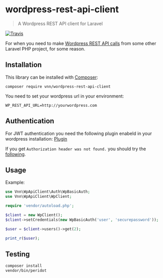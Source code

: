 # wordpress-rest-api-client

> A Wordpress REST API client for Laravel

[![Travis](https://img.shields.io/travis/mauthi/wordpress-rest-api-client.svg?maxAge=2592000?style=flat-square)](https://travis-ci.org/mauthi/wordpress-rest-api-client)

For when you need to make [Wordpress REST API calls](http://v2.wp-api.org/) from
some other Laravel PHP project, for some reason.

## Installation

This library can be installed with [Composer](https://getcomposer.org):

```text
composer require vnn/wordpress-rest-api-client
```

You need to set your wordpress url in your environment:

```text
WP_REST_API_URL=http://yourwordpress.com
```

## Authentication

For JWT authentication you need the following plugin enabeld in your wordpress installation: [Plugin](https://github.com/WP-API/jwt-auth)

If you get `Authorization header was not found.` you should try the [following](https://developer.wordpress.org/rest-api/frequently-asked-questions/#why-is-authentication-not-working).


## Usage

Example:

```php
use Vnn\WpApiClient\Auth\WpBasicAuth;
use Vnn\WpApiClient\WpClient;

require 'vendor/autoload.php';

$client = new WpClient();
$client->setCredentials(new WpBasicAuth('user', 'securepassword'));

$user = $client->users()->get(2);

print_r($user);
```

## Testing
```bash
composer install
vendor/bin/peridot
```
